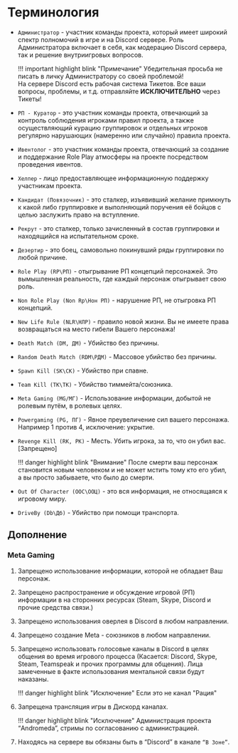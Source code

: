 # Терминология

* ``Администратор`` - участник команды проекта, который имеет широкий спектр полномочий в игре и на Discord сервере. Роль Администратора включает в себя, как модерацию Discord сервера, так и решение внутриигровых вопросов.

    !!! important highlight blink "Примечание"
        Убедительная просьба не писать в личку Администратору со своей проблемой!  
        На сервере Discord есть рабочая система Тикетов. Все ваши вопросы, проблемы, и т.д. отправляйте **ИСКЛЮЧИТЕЛЬНО** через Тикеты!

* ``РП - Куратор`` - это участник команды проекта, отвечающий за контроль соблюдения игроками правил проекта, а также осуществляющий курацию группировок и отдельных игроков регулярно нарушающих (намеренно или случайно) правила проекта.
* ``Ивентолог`` - это участник команды проекта, отвечающий за создание и поддержание Role Play атмосферы на проекте посредством проведения ивентов.
* ``Хелпер`` - лицо предоставляющее информационную поддержку участникам проекта.
* ``Кандидат (Повязочник)`` - это сталкер, изъявивший желание примкнуть к какой либо группировке и выполняющий поручения её бойцов с целью заслужить право на вступление. 
* ``Рекрут`` - это сталкер, только зачисленный в состав группировки и находящийся на испытательном сроке.  
* ``Дезертир`` - это боец, самовольно покинувший ряды группировки по любой причине.
* ``Role Play (RP\РП)`` - отыгрывание РП концепций персонажей. Это вымышленная реальность, где каждый персонаж отыгрывает свою роль.  
* ``Non Role Play (Non Rp\Нон РП)`` - нарушение РП, не отыгровка РП концепций.  
* ``New Life Rule (NLR\НЛР)`` - правило новой жизни. Вы не имеете права возвращаться на место гибели Вашего персонажа!  
* ``Death Match (DM, ДМ)`` - Убийство без причины.  
* ``Random Death Match (RDM\РДМ)`` - Массовое убийство без причины.  
* ``Spawn Kill (SK\СК)`` - Убийство при спавне.  
* ``Team Kill (TK\ТК)`` - Убийство тиммейта/союзника.  
* ``Meta Gaming (MG/МГ)`` - Использование информации, добытой не ролевым путём, в ролевых целях.  
* ``Powergaming (PG, ПГ)`` - Явное преувеличение сил вашего персонажа. Например 1 против 4, исключение: укрытие.  
* ``Revenge Kill (RK, РК)`` - Месть. Убить игрока, за то, что он убил вас. [Запрещено]

    !!! danger highlight blink "Внимание"
        После смерти ваш персонаж становится новым человеком и не может мстить тому кто его убил, а вы просто забываете, что было до смерти.

* ``Out Of Character (OOC\ООЦ)`` - это вся информация, не относящаяся к игровому миру.  
* ``DriveBy (Db\Дб)`` - Убийство при помощи транспорта.  

## Дополнение

### Meta Gaming

1. Запрещено использование информации, которой не обладает Ваш персонаж.
1. Запрещено распространение и обсуждение игровой (РП) информации в на сторонних ресурсах (Steam, Skype, Discord и прочие средства связи.)
1. Запрещено использования оверлея в Discord в любом направлении.
1. Запрещено создание Meta - союзников в любом направлении.
1. Запрещено использовать голосовые каналы в Discord в целях общения во время игрового процесса (Касается: Discord, Skype, Steam, Teamspeak и прочих программы для общения). Лица замеченные в факте использования ментальной связи будут наказаны.

    !!! danger highlight blink "Исключение"
        Если это не канал "Рация"

1. Запрещена трансляция игры в Дискорд каналах.

    !!! danger highlight blink "Исключение"
        Администрация проекта “Andromeda”, стримы по согласованию с администрацией.

1. Находясь на сервере вы обязаны быть в “Discord” в канале ``“В Зоне”``.
